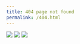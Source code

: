 ```yaml
---
title: 404 page not found
permalink: /404.html
---
```


<div class="centered">
  <img src="{{ '/assets/images/gifs/explosion.gif' | relative_url }}">
  <img src="{{ '/assets/images/gifs/explosion.gif' | relative_url }}">
  <img src="{{ '/assets/images/gifs/explosion.gif' | relative_url }}">
</div>
